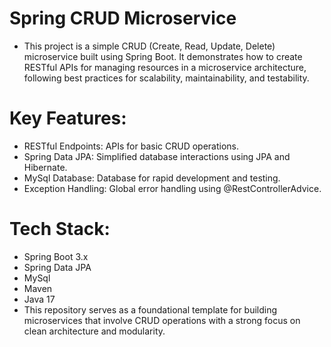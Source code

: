 # Spring CRUD Microservice
* This project is a simple CRUD (Create, Read, Update, Delete) microservice built using Spring Boot. It demonstrates how to create RESTful APIs for managing resources in a microservice architecture, following best practices for scalability, maintainability, and testability.

# Key Features:
* RESTful Endpoints: APIs for basic CRUD operations.
* Spring Data JPA: Simplified database interactions using JPA and Hibernate.
* MySql Database: Database for rapid development and testing.
* Exception Handling: Global error handling using @RestControllerAdvice.

# Tech Stack:
* Spring Boot 3.x
* Spring Data JPA
* MySql
* Maven
* Java 17
* This repository serves as a foundational template for building microservices that involve CRUD operations with a strong focus on clean architecture and modularity.
